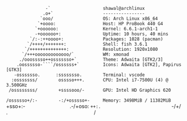                    -`                    shawal@archlinux 
                  .o+`                   ---------------- 
                 `ooo/                   OS: Arch Linux x86_64 
                `+oooo:                  Host: HP ProBook 440 G4 
               `+oooooo:                 Kernel: 6.6.1-arch1-1 
               -+oooooo+:                Uptime: 10 hours, 40 mins 
             `/:-:++oooo+:               Packages: 1028 (pacman) 
            `/++++/+++++++:              Shell: fish 3.6.1 
           `/++++++++++++++:             Resolution: 1920x1080 
          `/+++ooooooooooooo/`           WM: xmonad 
         ./ooosssso++osssssso+`          Theme: Adwaita [GTK2/3] 
        .oossssso-````/ossssss+`         Icons: Adwaita [GTK2], Papirus [GTK3] 
       -osssssso.      :ssssssso.        Terminal: vscode 
      :osssssss/        osssso+++.       CPU: Intel i7-7500U (4) @ 3.500GHz 
     /ossssssss/        +ssssooo/-       GPU: Intel HD Graphics 620 
   `/ossssso+/:-        -:/+osssso+-     Memory: 3498MiB / 11382MiB 
  `+sso+:-`                 `.-/+oso:
 `++:.                           `-/+/                           
 .`                                 `/                           
